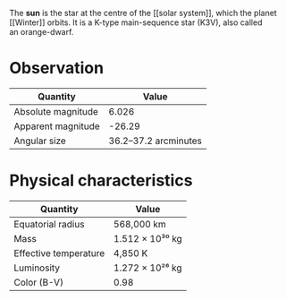 The **sun** is the star at the centre of the [[solar system]], which the planet [[Winter]] orbits. It is a K-type main-sequence star (K3V), also called an orange-dwarf.
# Observation
| Quantity              | Value                |
| --------------------- | -------------------- |
| Absolute magnitude    | 6.026                |
| Apparent magnitude    | -26.29               |
| Angular size          | 36.2–37.2 arcminutes |
# Physical characteristics
| Quantity              | Value           |
| --------------------- | --------------- |
| Equatorial radius     | 568,000 km      |
| Mass                  | 1.512 × 10³⁰ kg |
| Effective temperature | 4,850 K         |
| Luminosity            | 1.272 × 10²⁶ kg |
| Color (B-V)           | 0.98            |